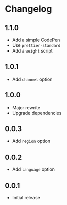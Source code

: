 # Changelog

## 1.1.0

- Add a simple CodePen
- Use `prettier-standard`
- Add a `weight` script

## 1.0.1

- Add `channel` option

## 1.0.0

- Major rewrite
- Upgrade dependencies

## 0.0.3

- Add `region` option

## 0.0.2

- Add `language` option

## 0.0.1

- Initial release
